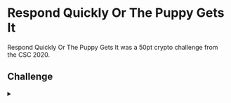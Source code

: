 <H1>Respond Quickly Or The Puppy Gets It</H1>
<p></p>
Respond Quickly Or The Puppy Gets It was a 50pt crypto challenge from the CSC 2020.
<p></p>
<H2>Challenge</H2>
<details>
    <summary></summary>
<p></p>
Complete the pattern to reveal the flag.
<p></p>
Challenge File: <a href="https://drive.google.com/file/d/1DvC2poS6P4-H0QQWZCAxxyEK9JFC-IFK/view?usp=sharing" rel="nofollow">Google Drive</a>
<p></p>
<details>
    <summary>Walkthrough</summary>
<p></p>

</details>
</details>